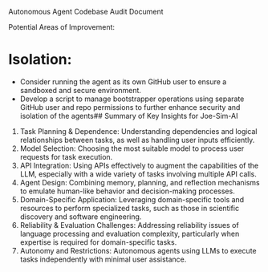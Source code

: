 Autonomous Agent Codebase Audit Document

Potential Areas of Improvement:

# Isolation:
- Consider running the agent as its own GitHub user to ensure a sandboxed and secure environment.
- Develop a script to manage bootstrapper operations using separate GitHub user and repo permissions to further enhance security and isolation of the agents## Summary of Key Insights for Joe-Sim-AI

1. Task Planning & Dependence: Understanding dependencies and logical relationships between tasks, as well as handling user inputs efficiently.
2. Model Selection: Choosing the most suitable model to process user requests for task execution.
3. API Integration: Using APIs effectively to augment the capabilities of the LLM, especially with a wide variety of tasks involving multiple API calls.
4. Agent Design: Combining memory, planning, and reflection mechanisms to emulate human-like behavior and decision-making processes.
5. Domain-Specific Application: Leveraging domain-specific tools and resources to perform specialized tasks, such as those in scientific discovery and software engineering.
6. Reliability & Evaluation Challenges: Addressing reliability issues of language processing and evaluation complexity, particularly when expertise is required for domain-specific tasks.
7. Autonomy and Restrictions: Autonomous agents using LLMs to execute tasks independently with minimal user assistance.

